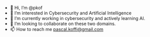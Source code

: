 - 👋 Hi, I’m @pkof
- 👀 I’m interested in Cybersecurity and Artificial Intelligence
- 🌱 I’m currently working in cybersecurity and actively learning AI.
- 💞️ I’m looking to collaborate on these two domains.
- 📫 How to reach me pascal.koffi@gmail.com


<!---
pkof/pkof is a ✨ special ✨ repository because its `README.md` (this file) appears on your GitHub profile.
You can click the Preview link to take a look at your changes.
--->
